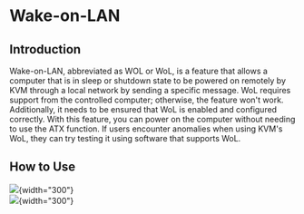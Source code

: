 # **Wake-on-LAN**

## **Introduction**
Wake-on-LAN, abbreviated as WOL or WoL, is a feature that allows a computer that is in sleep or shutdown state to be powered on remotely by KVM through a local network by sending a specific message. WoL requires support from the controlled computer; otherwise, the feature won't work. Additionally, it needs to be ensured that WoL is enabled and configured correctly. With this feature, you can power on the computer without needing to use the ATX function. If users encounter anomalies when using KVM's WoL, they can try testing it using software that supports WoL.

## **How to Use**
![](assets/images/wake-on-lan/button.png){width="300"}  
![](assets/images/wake-on-lan/windows.png){width="300"}
